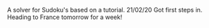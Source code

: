 A solver for Sudoku's based on a tutorial.
21/02/20 Got first steps in.
Heading to France tomorrow for a week!
